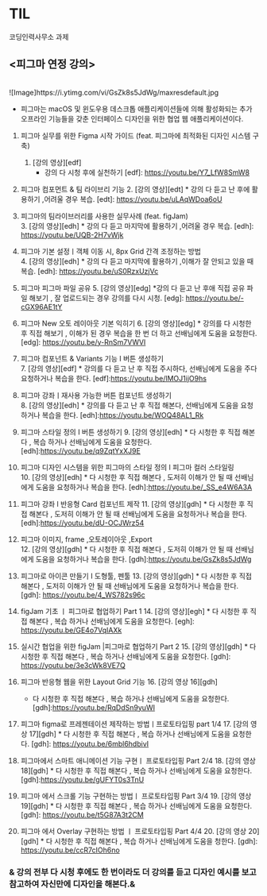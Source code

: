 # TIL
코딩인력사무소 과제
## <피그마 연정 강의>
<br/>
 ![Image]https://i.ytimg.com/vi/GsZk8s5JdWg/maxresdefault.jpg
       
+ 피그마는 macOS 및 윈도우용 데스크톱 애플리케이션들에 의해 활성화되는 추가 오프라인 기능들을 갖춘 인터페이스 디자인을 위한 협업 웹 애플리케이션이다.
 
1. 피그마  실무를 위한 Figma 시작 가이드 (feat. 피그마에 최적화된 디자인 시스템 구축) 
    1. [강의 영상][edf]
        * 강의 다 시청 후에  실천하기
[edf]: https://youtu.be/Y7_LfW8SmW8

2. 피그마 컴포먼트 & 팀 라이브리 기능 
    2. [강의 영상][edt]
        * 강의 다 듣고 난 후에 활용하기 ,어려울 경우  복습.
[edt]: https://youtu.be/uLAqWDoa6oU

3. 피그마의 팀라이브러리를 사용한 실무사례 (feat. figJam)  
     3. [강의 영상][edh]
        * 강의 다 듣고 마지막에 활용하기 ,어려울 경우  복습.
[edh]: https://youtu.be/UQB-2H7vWjk

4. 피그마 기본 설정ㅣ객체 이동 시, 8px Grid 간격 조정하는 방법  
    4. [강의 영상][edh]
        * 강의 다 듣고  마지막에 활용하기 ,이해가 잘 안되고 있을 때  복습.
[edh]: https://youtu.be/uS0RzxUzjVc

5. 피그마 피그마 파일 공유 
    5. [강의 영상][edg]
        *강의 다 듣고 난  후애 직접 공유 파일 해보기 , 잘 업로드되는 경우 강의를 다시   시청.
[edg]: https://youtu.be/-cGX96AE1tY

6.  피그마 New 오토 레이아웃 기본 익히기 
    6. [강의 영상][edg]
        * 강의를 다 시청한 후 직접 해보기 , 이해가 된 경우 복습을 한 번 더 하고 선배님에게 도움을  요청한다.
[edg]: https://youtu.be/y-RnSm7VWVI

7. 피그마 컴포넌트 & Variants 기능 I 버튼 생성하기   
     7. [강의 영상][edf]
           * 강의를 다 듣고 난  후 직접 주시하다, 선배님에게 도움을 주다 요청하거나 복습을  한다.
[edf]:https://youtu.be/lMOJ1ijO9hs

8.  피그마 강좌ㅣ재사용 가능한 버튼 컴포넌트 생성하기  
    8. [강의 영상][edh]
        * 강의를 다 듣고 난 후  직접 해본다, 선배님에게 도움을 요청하거나 복습을  한다.
[edh]:https://youtu.be/WOQ48AL1_Rk

9. 피그마 스타일 정의 I 버튼 생성하기 
       9. [강의 영상][edh]
        * 다 시청한 후 직접 해본다 , 복습 하거나 선배님에게 도움을  요청한다.
[edh]:https://youtu.be/q9ZqtYxXJ9E

10. 피그마  디자인 시스템을 위한 피그마의 스타일 정의 l 피그마 컬러 스타일링  
    10. [강의 영상][edh]
        * 다 시청한 후 직접 해본다 ,  도저히 이해가 안 될 때 선배님에게 도움을 요청하거나 복습을 한다.
[edh]:https://youtu.be/_SS_e4W6A3A

11. 피그마 강좌 l 반응형 Card 컴포넌트 제작 
    11. [강의 영상][gdh]
        * 다 시청한 후 직접 해본다 ,  도저히 이해가 안 될 때 선배님에게 도움을 요청하거나 복습을 한다.
[edh]:https://youtu.be/dU-OCJWrz54

12. 피그마 이미지, frame ,오토레이아웃 ,Export  
       12. [강의 영상][gdh]
           * 다 시청한 후 직접 해본다 ,  도저히 이해가 안 될 때 선배님에게 도움을 요청하거나 복습을 한다.
[gdh]:https://youtu.be/GsZk8s5JdWg

13. 피그마로 아이콘 만들기 I 도형툴, 펜툴 
    13. [강의 영상][gdh]
         * 다 시청한 후 직접 해본다 ,  도저히 이해가 안 될 때 선배님에게 도움을 요청하거나 복습을 한다.
[gdh]: https://youtu.be/4_WS782s96c

14. figJam 기초  ㅣ 피그마로 협업하기 Part 1 
     14. [강의 영상][egh]
        * 다 시청한 후 직접 해본다 , 복습 하거나 선배님에게 도움을 요청한다.
[egh]: https://youtu.be/GE4o7VqIAXk

 15. 실시간 협업을 위한 figJam |피그마로 협업하기 Part 2 
      15. [강의 영상][gdh]
          * 다 시청한 후 직접 해본다 , 복습 하거나 선배님에게 도움을 요청한다.
[gdh]:  https://youtu.be/3e3cWk8VE7Q

 16. 피그마 반응형 웹을 위한 Layout Grid 기능
    16. [강의 영상 16][gdh]
       * 다 시청한 후 직접 해본다 , 복습 하거나 선배님에게 도움을 요청한다.
[gdh]:https://youtu.be/RqDdSn9yuWI

 17. 피그마 figma로 프레젠테이션 제작하는 방법ㅣ프로토타입핑 part 1/4
    17. [강의 영상 17][gdh]
         * 다 시청한 후 직접 해본다 , 복습 하거나 선배님에게 도움을 요청한다.
[gdh]: https://youtu.be/6mbl6hdbivI

18. 피그마에서 스마트 애니메이션 기능 구현ㅣ 프로토타입핑 Part 2/4
      18. [강의 영상 18][gdh]
         * 다 시청한 후 직접 해본다 , 복습 하거나 선배님에게 도움을 요청한다.
[gdh]:https://youtu.be/gUFYT0s3TnU

19. 피그마 에서 스크롤 기능 구현하는 방법ㅣ 프로토타입핑 Part 3/4
    19. [강의 영상 19][gdh]
        * 다 시청한 후 직접 해본다 , 복습 하거나 선배님에게 도움을 요청한다.
[gdh]: https://youtu.be/t5G87A3t2CM

20. 피그마 에서 Overlay 구현하는 방법 ㅣ 프로토타입핑 Part 4/4
    20. [강의 영상 20][gdh]
        * 다 시청한 후 직접 해본다 , 복습 하거나 선배님에게 도움을  청한다.
[gdh]: https://youtu.be/ccR7cIOh6no

### & 강의 전부 다 시청 후에도 한 번이라도 더 강의를 듣고 디자인 예시를 보고 참고하여 자신만에 디자인을 해본다.&
